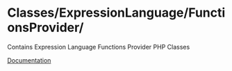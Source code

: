 # Classes/ExpressionLanguage/FunctionsProvider/

Contains Expression Language Functions Provider PHP Classes

[Documentation](https://docs.typo3.org/m/typo3/reference-coreapi/11.5/en-us/ApiOverview/SymfonyExpressionLanguage/Index.html#additional-functions)